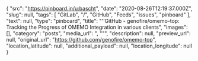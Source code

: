 {
  "src": "https://pinboard.in/u:bascht",
  "date": "2020-08-26T12:19:37.000Z",
  "slug": null,
  "tags": [
    "GitLab",
    "/",
    "GitHub",
    "Feeds",
    "issues",
    "pinboard"
  ],
  "text": null,
  "type": "pinboard",
  "title": "''GitHub - genofire/omemo-top: Tracking the Progress of OMEMO Integration in various clients",
  "images": [],
  "category": "posts",
  "media_url": ", \"\"",
  "description": null,
  "preview_url": null,
  "original_url": "https://github.com/genofire/omemo-top",
  "location_latitude": null,
  "additional_payload": null,
  "location_longitude": null
}